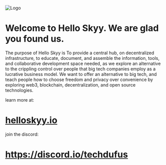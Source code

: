 <main>
	<img src="profile/frame_002.jpg" alt="Logo">	
    <h1>Welcome to Hello Skyy. We are glad you found us.</h1>

<p>The purpose of Hello Skyy is To provide a central hub, on decentralized infrastructure, to educate, document, and assemble the information, tools, and collaborative development space needed, as we explore an alternative to the crippling control over people that big tech companies employ as a lucrative business model. We want to offer an alternative to big tech, and teach people how to choose freedom and privacy over convenience by exploring web3, blockchain, decentralization, and open source technologies.</p>

<p>learn more at:</p>
<h1><a href="https://web.helloskyy.io">helloskyy.io</a></h1>
<p>join the discord:</p>
<h1><a href="https://discord.io/techdufus">https://discord.io/techdufus</a></h1>

</main>
<!--